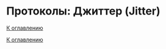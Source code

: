 # Протоколы: Джиттер (Jitter)

<!--

-->

[К оглавлению](../README.md)



[К оглавлению](../README.md)
